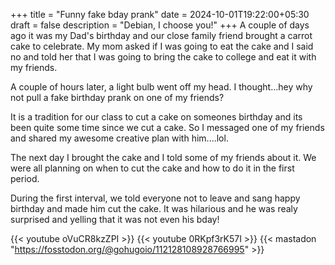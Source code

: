 +++
title = "Funny fake bday prank"
date = 2024-10-01T19:22:00+05:30
draft = false
description = "Debian, I choose you!"
+++
A couple of days ago it was my Dad's birthday and our close family friend brought a carrot cake to celebrate. My mom asked if I was going to eat the cake and I said no and told her that I was going to bring the cake to college and eat it with my friends.

A couple of hours later, a light bulb went off my head. I thought...hey why not pull a fake birthday prank on one of my friends?

It is a tradition for our class to cut a cake on someones birthday and its been quite some time since we cut a cake. So I messaged one of my friends and shared my awesome creative plan with him....lol.

The next day I brought the cake and I told some of my friends about it. We were all planning on when to cut the cake and how to do it in the first period.

During the first interval, we told everyone not to leave and sang happy birthday and made him cut the cake. It was hilarious and he was realy surprised and yelling that it was not even his bday!

{{< youtube oVuCR8kzZPI >}}
{{< youtube 0RKpf3rK57I >}}
{{< mastadon "https://fosstodon.org/@gohugoio/112128108928766995" >}}

